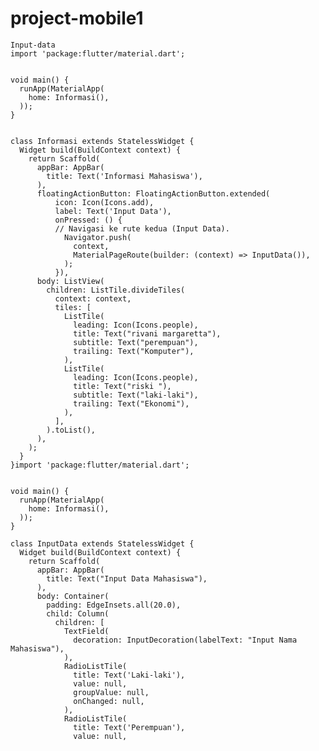 # project-mobile1
	
	Input-data
	import 'package:flutter/material.dart';
	

	void main() {
	  runApp(MaterialApp(
	    home: Informasi(),
	  ));
	}
	

	class Informasi extends StatelessWidget {
	  Widget build(BuildContext context) {
	    return Scaffold(
	      appBar: AppBar(
	        title: Text('Informasi Mahasiswa'),
	      ),
	      floatingActionButton: FloatingActionButton.extended(
	          icon: Icon(Icons.add),
	          label: Text('Input Data'),
	          onPressed: () {
	          // Navigasi ke rute kedua (Input Data).
	            Navigator.push(
	              context,
	              MaterialPageRoute(builder: (context) => InputData()),
	            );
	          }),
	      body: ListView(
	        children: ListTile.divideTiles(
	          context: context,
	          tiles: [
	            ListTile(
	              leading: Icon(Icons.people),
	              title: Text("rivani margaretta"),
	              subtitle: Text("perempuan"),
	              trailing: Text("Komputer"),
	            ),
	            ListTile(
	              leading: Icon(Icons.people),
	              title: Text("riski "),
	              subtitle: Text("laki-laki"),
	              trailing: Text("Ekonomi"),
	            ),
	          ],
	        ).toList(),
	      ),
	    );
	  }
	}import 'package:flutter/material.dart';
	

	void main() {
	  runApp(MaterialApp(
	    home: Informasi(),
	  ));
	}

	class InputData extends StatelessWidget {
	  Widget build(BuildContext context) {
	    return Scaffold(
	      appBar: AppBar(
	        title: Text("Input Data Mahasiswa"),
	      ),
	      body: Container(
	        padding: EdgeInsets.all(20.0),
	        child: Column(
	          children: [
	            TextField(
	              decoration: InputDecoration(labelText: "Input Nama Mahasiswa"),
	            ),
	            RadioListTile(
	              title: Text('Laki-laki'),
	              value: null,
	              groupValue: null,
	              onChanged: null,
	            ),
	            RadioListTile(
	              title: Text('Perempuan'),
	              value: null,

